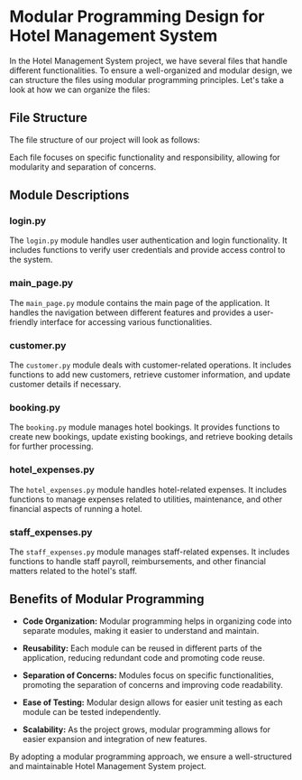 # Modular Programming Design for Hotel Management System

In the Hotel Management System project, we have several files that handle different functionalities. To ensure a well-organized and modular design, we can structure the files using modular programming principles. Let's take a look at how we can organize the files:

## File Structure

The file structure of our project will look as follows:


Each file focuses on specific functionality and responsibility, allowing for modularity and separation of concerns.

## Module Descriptions

### login.py
The `login.py` module handles user authentication and login functionality. It includes functions to verify user credentials and provide access control to the system.

### main_page.py
The `main_page.py` module contains the main page of the application. It handles the navigation between different features and provides a user-friendly interface for accessing various functionalities.

### customer.py
The `customer.py` module deals with customer-related operations. It includes functions to add new customers, retrieve customer information, and update customer details if necessary.

### booking.py
The `booking.py` module manages hotel bookings. It provides functions to create new bookings, update existing bookings, and retrieve booking details for further processing.

### hotel_expenses.py
The `hotel_expenses.py` module handles hotel-related expenses. It includes functions to manage expenses related to utilities, maintenance, and other financial aspects of running a hotel.

### staff_expenses.py
The `staff_expenses.py` module manages staff-related expenses. It includes functions to handle staff payroll, reimbursements, and other financial matters related to the hotel's staff.

## Benefits of Modular Programming

- **Code Organization:** Modular programming helps in organizing code into separate modules, making it easier to understand and maintain.

- **Reusability:** Each module can be reused in different parts of the application, reducing redundant code and promoting code reuse.

- **Separation of Concerns:** Modules focus on specific functionalities, promoting the separation of concerns and improving code readability.

- **Ease of Testing:** Modular design allows for easier unit testing as each module can be tested independently.

- **Scalability:** As the project grows, modular programming allows for easier expansion and integration of new features.

By adopting a modular programming approach, we ensure a well-structured and maintainable Hotel Management System project.

